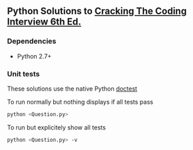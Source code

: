 ## Python Solutions to [Cracking The Coding Interview 6th Ed.](http://www.crackingthecodinginterview.com/)

### Dependencies
- Python 2.7+

### Unit tests

These solutions use the native Python [doctest](https://docs.python.org/2/library/doctest.html)

To run normally but nothing displays if all tests pass
```bash
python <Question.py>
```

To run but explicitely show all tests
```bash
python <Question.py> -v
```
